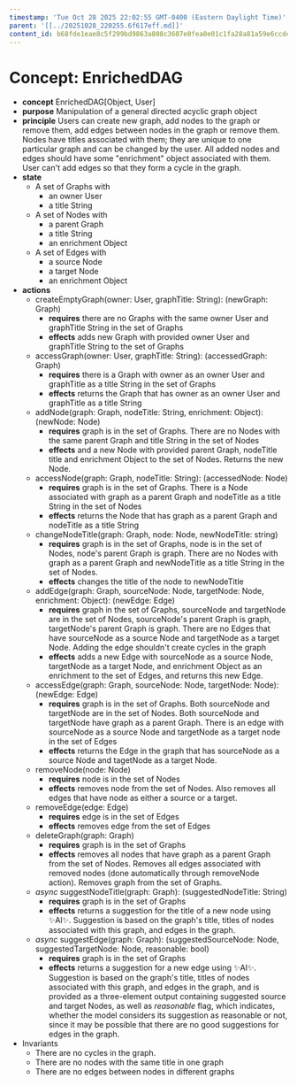 ```yaml
---
timestamp: 'Tue Oct 28 2025 22:02:55 GMT-0400 (Eastern Daylight Time)'
parent: '[[../20251028_220255.6f617eff.md]]'
content_id: b68fde1eae8c5f299bd9863a808c3607e0fea0e01c1fa28a81a59e6ccdcd1f34
---
```


# Concept: EnrichedDAG

* **concept** EnrichedDAG\[Object, User]
* **purpose** Manipulation of a general directed acyclic graph object
* **principle** Users can create new graph, add nodes to the graph or remove them, add
  edges between nodes in the graph or remove them. Nodes have titles associated with
  them; they are unique to one particular graph and can be changed by the user.  All
  added nodes and edges should have some "enrichment" object associated with them.
  User can't add edges so that they form a cycle in the graph.
* **state**
  * A set of Graphs with
    * an owner User
    * a title String
  * A set of Nodes with
    * a parent Graph
    * a title String
    * an enrichment Object
  * A set of Edges with
    * a source Node
    * a target Node
    * an enrichment Object
* **actions**
  * createEmptyGraph(owner: User, graphTitle: String): (newGraph: Graph)
    * **requires** there are no Graphs with the same owner User and graphTitle String
      in the set of Graphs
    * **effects** adds new Graph with provided owner User and graphTitle String to the
      set of Graphs
  * accessGraph(owner: User, graphTitle: String): (accessedGraph: Graph)
    * **requires** there is a Graph with owner as an owner User and graphTitle as a
      title String in the set of Graphs
    * **effects** returns the Graph that has owner as an owner User and graphTitle as a
      title String
  * addNode(graph: Graph, nodeTitle: String, enrichment: Object): (newNode: Node)
    * **requires** graph is in the set of Graphs. There are no Nodes with the same
      parent Graph and title String in the set of Nodes
    * **effects** and a new Node with provided parent Graph, nodeTitle title and
      enrichment Object to the set of Nodes. Returns the new Node.
  * accessNode(graph: Graph, nodeTitle: String): (accessedNode: Node)
    * **requires** graph is in the set of Graphs. There is a Node associated with
      graph as a parent Graph and nodeTitle as a title String in the set of Nodes
    * **effects** returns the Node that has graph as a parent Graph and nodeTitle as a
      title String
  * changeNodeTitle(graph: Graph, node: Node, newNodeTitle: string)
    * **requires** graph is in the set of Graphs, node is in the set of Nodes, node's
      parent Graph is graph. There are no Nodes with graph as a parent Graph and
      newNodeTitle as a title String in the set of Nodes.
    * **effects** changes the title of the node to newNodeTitle
  * addEdge(graph: Graph, sourceNode: Node, targetNode: Node, enrichment: Object):
    (newEdge: Edge)
    * **requires** graph in the set of Graphs, sourceNode and targetNode are in the
      set of Nodes, sourceNode's parent Graph is graph, targetNode's parent Graph is
      graph. There are no Edges that have sourceNode as a source Node and targetNode
      as a target Node.  Adding the edge shouldn't create cycles in the graph
    * **effects** adds a new Edge with sourceNode as a source Node, targetNode as a
      target Node, and enrichment Object as an enrichment to the set of Edges, and
      returns this new Edge.
  * accessEdge(graph: Graph, sourceNode: Node, targetNode: Node): (newEdge: Edge)
    * **requires** graph is in the set of Graphs. Both sourceNode and targetNode are
      in the set of Nodes. Both sourceNode and targetNode have graph as a parent
      Graph.  There is an edge with sourceNode as a source Node and targetNode as a
      target node in the set of Edges
    * **effects** returns the Edge in the graph that has sourceNode as a source Node
      and tagetNode as a target Node.
  * removeNode(node: Node)
    * **requires** node is in the set of Nodes
    * **effects** removes node from the set of Nodes. Also removes all edges that
      have node as either a source or a target.
  * removeEdge(edge: Edge)
    * **requires** edge is in the set of Edges
    * **effects** removes edge from the set of Edges
  * deleteGraph(graph: Graph)
    * **requires** graph is in the set of Graphs
    * **effects** removes all nodes that have graph as a parent Graph from the set of
      Nodes. Removes all edges associated with removed nodes (done automatically
      through removeNode action). Removes graph from the set of Graphs.
  * *async* suggestNodeTitle(graph: Graph): (suggestedNodeTitle: String)
    * **requires** graph is in the set of Graphs
    * **effects** returns a suggestion for the title of a new node using ✨AI✨.
      Suggestion is based on the graph's title, titles of nodes associated with
      this graph, and edges in the graph.
  * *async* suggestEdge(graph: Graph): (suggestedSourceNode: Node,
    suggestedTargetNode: Node, reasonable: bool)
    * **requires** graph is in the set of Graphs
    * **effects** returns a suggestion for a new edge using ✨AI✨. Suggestion is based
      on the graph's title, titles of nodes associated with this graph, and edges in
      the graph, and is provided as a three-element output containing suggested source
      and target Nodes, as well as *reasonable* flag, which indicates, whether the model
      considers its suggestion as reasonable or not, since it may be possible that there
      are no good suggestions for edges in the graph.
* Invariants
  * There are no cycles in the graph.
  * There are no nodes with the same title in one graph
  * There are no edges between nodes in different graphs
